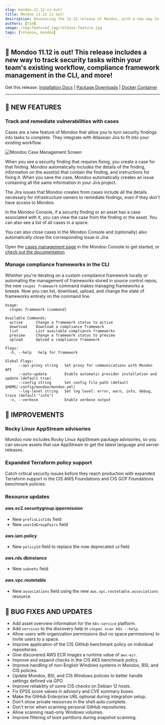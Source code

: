 ```yaml
---
slug: mondoo-11.12-is-out/
title: Mondoo 11.12 is out!
description: Announcing the 11.12 release of Mondoo, with a new way to track security tasks within your team's existing workflow, compliance framework management in the CLI, and more!
authors: [tim]
image: /img/featured_img/release-feature.jpg
tags: [release, mondoo]
---
```


## 🥳 Mondoo 11.12 is out! This release includes a new way to track security tasks within your team's existing workflow, compliance framework management in the CLI, and more!

Get this release: [Installation Docs](https://mondoo.com/docs/cnspec/) | [Package Downloads](https://releases.mondoo.com/cnspec/) | [Docker Container](https://hub.docker.com/r/mondoo/cnspec)

---

## 🎉 NEW FEATURES

### Track and remediate vulnerabilities with cases

Cases are a new feature of Mondoo that allow you to turn security findings into tasks to complete. They integrate with Atlassian Jira to fit into your existing workflow.

![Mondoo Case Management Screen](/img/releases/2024-07-09-mondoo-11.12-is-out/screenshot_cases.png)

When you see a security finding that requires fixing, you create a case for that finding. Mondoo automatically includes the details of the finding, information on the asset(s) that contain the finding, and instructions for fixing it. When you save the case, Mondoo automatically creates an issue containing all the same information in your Jira project.

The Jira issues that Mondoo creates from cases include all the details necessary for infrastructure owners to remediate findings, even if they don't have access to Mondoo.

In the Mondoo Console, if a security finding or an asset has a case associated with it, you can view the case from the finding or the asset. You can also see a list of all cases in a space.

You can also close cases in the Mondoo Console and (optionally) also automatically close the corresponding issue in Jira.

Open the [cases management page](https://console.mondoo.com/space/cases) in the Mondoo Console to get started, or [check out the documentation](https://mondoo.com/docs/platform/ticketing/overview/).

### Manage compliance frameworks in the CLI

Whether you're iterating on a custom compliance framework locally or automating the management of frameworks stored in source control repos, the new `cnspec framework` command makes managing frameworks a breeze. Now you can list, download, upload, and change the state of frameworks entirely on the command line.

```text
Usage:
  cnspec framework [command]

Available Commands:
  active      Change a framework status to active
  download    Download a compliance framework
  list        List available compliance frameworks
  preview     Change a framework status to preview
  upload      Upload a compliance framework

Flags:
  -h, --help   help for framework

Global Flags:
      --api-proxy string   Set proxy for communications with Mondoo API
      --auto-update        Enable automatic provider installation and update (default true)
      --config string      Set config file path (default $HOME/.config/mondoo/mondoo.yml)
      --log-level string   Set log level: error, warn, info, debug, trace (default "info")
  -v, --verbose            Enable verbose output
```

## 🧹 IMPROVEMENTS

### Rocky Linux AppStream advisories

Mondoo now includes Rocky Linux AppStream package advisories, so you can secure assets that use AppStream to get the latest language and server releases.

### Expanded Terraform policy support

Catch critical security issues before they reach production with expanded Terraform support in the CIS AWS Foundations and CIS GCP Foundations benchmark policies.

### Resource updates

#### aws.ec2.securitygroup.ippermission

- New `prefixListIds` field
- New `userIdGroupPairs` field

#### aws.iam.policy

- New `policyId` field to replace the now deprecated `id` field

#### aws.rds.dbinstance

- New `subnets` field

#### aws.vpc.routetable

- New `associations` field using the new `aws.vpc.routetable.associations` resource

## 🐛 BUG FIXES AND UPDATES

- Add asset overview information for the `k8s-service` platform.
- Add `services` to the discovery help in `cnspec scan k8s --help`.
- Allow users with organization permissions (but no space permissions) to invite users to a space.
- Improve application of the CIS GitHub benchmark policy on individual repositories.
- Give discovered AWS ECR images a runtime value of `aws-ecr`.
- Improve and expand checks in the CIS AKS benchmark policy.
- Improve handling of non-English Windows systems in Mondoo, BSI, and CIS policies.
- Update Mondoo, BSI, and CIS Windows policies to better handle settings defined via GPO.
- Improve reliability of some CIS checks on Debian 12 hosts.
- Fix EPSS score values in advisory and CVE summary boxes.
- Make the GitHub Enterprise URL optional during integration setup.
- Don't show private resources in the shell auto complete.
- Don't error when scanning personal GitHub repositories.
- Allow scanning read-only Windows volumes.
- Improve filtering of boot partitions during snapshot scanning.
